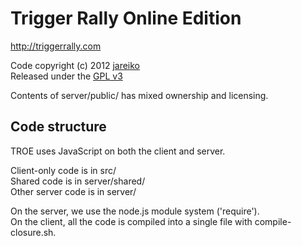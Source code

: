 Trigger Rally Online Edition
============================

http://triggerrally.com

Code copyright (c) 2012 [jareiko](https://github.com/jareiko)  
Released under the [GPL v3](http://www.gnu.org/licenses/gpl-3.0.html)

Contents of server/public/ has mixed ownership and licensing.


Code structure
--------------

TROE uses JavaScript on both the client and server.

Client-only code is in src/  
Shared code is in server/shared/  
Other server code is in server/


On the server, we use the node.js module system ('require').  
On the client, all the code is compiled into a single file with compile-closure.sh.
